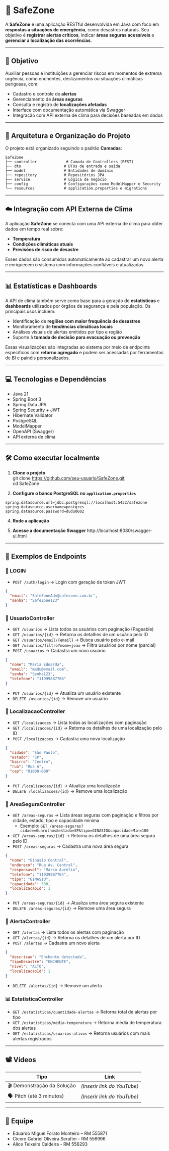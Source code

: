 # 🚨 SafeZone

A **SafeZone** é uma aplicação RESTful desenvolvida em Java com foco em **respostas a situações de emergência**, como desastres naturais. Seu objetivo é **registrar alertas críticos**, indicar **áreas seguras acessíveis** e **gerenciar a localização das ocorrências**.

---

## 🎯 Objetivo

Auxiliar pessoas e instituições a gerenciar riscos em momentos de extrema urgência, como enchentes, deslizamentos ou situações climáticas perigosas, com:
- Cadastro e controle de **alertas**
- Gerenciamento de **áreas seguras**
- Consulta e registro de **localizações afetadas**
- Interface com documentação automática via Swagger
- Integração com API externa de clima para decisões baseadas em dados

---

## 🧱 Arquitetura e Organização do Projeto

O projeto está organizado seguindo o padrão **Camadas**:
```
SafeZone  
├── controller             # Camada de Controllers (REST)  
├── dto                   # DTOs de entrada e saída  
├── model                 # Entidades de domínio  
├── repository            # Repositórios JPA  
├── service               # Lógica de negócio  
├── config                # Configurações como ModelMapper e Security  
└── resources             # application.properties e migrations
```
---

## ☁️ Integração com API Externa de Clima

A aplicação **SafeZone** se conecta com uma API externa de clima para obter dados em tempo real sobre:

- **Temperatura**
- **Condições climáticas atuais**
- **Previsões de risco de desastre**

Esses dados são consumidos automaticamente ao cadastrar um novo alerta e enriquecem o sistema com informações confiáveis e atualizadas.

---

## 📊 Estatísticas e Dashboards

A API de clima também serve como base para a geração de **estatísticas** e **dashboards** utilizados por órgãos de segurança e pela população. Os principais usos incluem:

- Identificação de **regiões com maior frequência de desastres**
- Monitoramento de **tendências climáticas locais**
- Análises visuais de alertas emitidos por tipo e região
- Suporte à **tomada de decisão para evacuação ou prevenção**

Essas visualizações são integradas ao sistema por meio de endpoints específicos com **retorno agregado** e podem ser acessadas por ferramentas de BI e painéis personalizados.

---

## 💻 Tecnologias e Dependências

- Java 21
- Spring Boot 3
- Spring Data JPA
- Spring Security + JWT
- Hibernate Validator
- PostgreSQL
- ModelMapper
- OpenAPI (Swagger)
- API externa de clima

---

## 🛠️ Como executar localmente

1. **Clone o projeto**  
git clone https://github.com/seu-usuario/SafeZone.git  
cd SafeZone

2. **Configure o banco PostgreSQL no `application.properties`**
```
spring.datasource.url=jdbc:postgresql://localhost:5432/safezone
spring.datasource.username=postgres
spring.datasource.password=dudu0602
```

4. **Rode a aplicação**

5. **Acesse a documentação Swagger**
http://localhost:8080/swagger-ui.html

---

## 📌 Exemplos de Endpoints

### 👤 LOGIN
- `POST /auth/login` → Login com geração de token JWT
```json
{
  "email": "SafeZoneAdm@safezone.com.br",
  "senha": "SafeZone123"
}
```

### 👤 UsuarioController
- `GET /usuarios` → Lista todos os usuários com paginação (Pageable)
- `GET /usuarios/{id}` → Retorna os detalhes de um usuário pelo ID
- `GET /usuarios/email/{email}` → Busca usuário pelo e-mail
- `GET /usuarios/filtro?nome=joao` → Filtra usuários por nome (parcial)
- `POST /usuarios` → Cadastra um novo usuário
```json
{
  "nome": "Maria Eduarda",
  "email": "madu@email.com",
  "senha": "Senha123",
  "telefone": "11999887766"
}
```
- `PUT /usuarios/{id}` → Atualiza um usuário existente
- `DELETE /usuarios/{id}` → Remove um usuário

### 📍 LocalizacaoController
- `GET /localizacoes` → Lista todas as localizações com paginação
- `GET /localizacoes/{id}` → Retorna os detalhes de uma localização pelo ID
- `POST /localizacoes` → Cadastra uma nova localização
```json
{
  "cidade": "São Paulo",
  "estado": "SP",
  "bairro": "Centro",
  "rua": "Rua A",
  "cep": "01000-000"
}
```
- `PUT /localizacoes/{id}` → Atualiza uma localização
- `DELETE /localizacoes/{id}` → Remove uma localização

### 🛟 AreaSeguraController
- `GET /areas-seguras` → Lista áreas seguras com paginação e filtros por cidade, estado, tipo e capacidade mínima
  - Exemplo: `GET /areas-seguras?cidade=Guarulhos&estado=SP&tipo=GINASIO&capacidadeMin=100`
- `GET /areas-seguras/{id}` → Retorna os detalhes de uma área segura pelo ID
- `POST /areas-seguras` → Cadastra uma nova área segura
```json
{
  "nome": "Ginásio Central",
  "endereco": "Rua Av. Central",
  "responsavel": "Marco Aurelio",
  "telefone": "11939807764",
  "tipo": "GINASIO",
  "capacidade": 300,
  "localizacaoId": 1
}
```
- `PUT /areas-seguras/{id}` → Atualiza uma área segura existente
- `DELETE /areas-seguras/{id}` → Remove uma área segura

### 🔔 AlertaController
- `GET /alertas` → Lista todos os alertas com paginação
- `GET /alertas/{id}` → Retorna os detalhes de um alerta por ID
- `POST /alertas` → Cadastra um novo alerta
```json
{
  "descricao": "Enchente detectada",
  "tipoDesastre": "ENCHENTE",
  "nivel": "ALTO",
  "localizacaoId": 1
}
```
- `DELETE /alertas/{id}` → Remove um alerta

### 📊 EstatisticaController
- `GET /estatisticas/quantidade-alertas` → Retorna total de alertas por tipo
- `GET /estatisticas/media-temperatura` → Retorna média de temperatura dos alertas
- `GET /estatisticas/usuarios-ativos` → Retorna usuários com mais alertas registrados

---

## 📽️ Vídeos

| Tipo           | Link                |
|----------------|---------------------|
| 🎬 Demonstração da Solução | _(Inserir link do YouTube)_ |
| 🗣️ Pitch (até 3 minutos)     | _(Inserir link do YouTube)_ |

---

## 👥 Equipe

- Eduardo Miguel Forato Monteiro – RM 555871
- Cícero Gabriel Oliveira Serafim – RM 556996
- Alice Teixeira Caldeira - RM 556293
